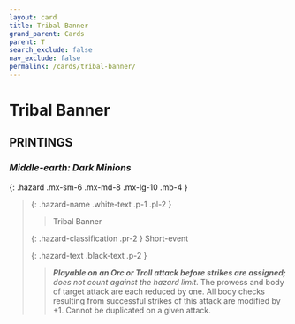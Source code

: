 ```yaml
---
layout: card
title: Tribal Banner
grand_parent: Cards
parent: T
search_exclude: false
nav_exclude: false
permalink: /cards/tribal-banner/
---
```


# Tribal Banner


## PRINTINGS


### _Middle-earth: Dark Minions_

{: .hazard .mx-sm-6 .mx-md-8 .mx-lg-10 .mb-4 }
> {: .hazard-name .white-text .p-1 .pl-2 }
> > <div class="hazard-mp"></div>
> > <div class="card-name">Tribal Banner</div>
>
> {: .hazard-classification .pr-2 }
> Short-event
>
> {: .hazard-text .black-text .p-2 }
> > ***Playable on an Orc or Troll attack before strikes are assigned;*** _does not count against the hazard limit_. The prowess and body of target attack are each reduced by one. All body checks resulting from successful strikes of this attack are modified by +1. Cannot be duplicated on a given attack. 
>


